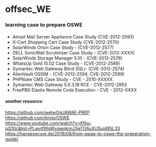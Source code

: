 # offsec_WE
### learning case to prepare OSWE


####
* Atmail Mail Server Appliance Case Study (CVE-2012-2593) <br>
* X-Cart Shopping Cart Case Study  (CVE-2012-2570)  <br>
* SolarWinds Orion Case Study - (CVE-2012-2577) <br>
* DELL SonicWall Scrutinizer Case Study - (CVE-2012-XXXX) <br>
* SolarWinds Storage Manager 5.10 - (CVE-2012-2576) <br>
* WhatsUp Gold 15.02 Case Study - (CVE-2012-2589) <br>
* Symantec Web Gateway Blind SQLi- (CVE-2012-2574) <br>
* AlienVault OSSIM - (CVE-2012-2594, CVE-2012-2599) <br>
* PHPNuke CMS Case Study - CVE - 2010-XXXXX <br>
* Symantec Web Gateway 5.0.3.18 RCE - CVE-2012-2953 <br>
* FreePBX Elastix Remote Code Execution - CVE - 2012-XXXX <br>

#### another resource:  <br>
https://github.com/wetw0rk/AWAE-PREP <br>
https://github.com/timip/OSWE <br>
https://www.youtube.com/watch?v=Xfbu-pQ1tIc&list=PLwvifWoWyqwqkmJ3ieTG6uXUSuid95L33 <br>
https://hansesecure.de/2019/08/from-awae-to-oswe-the-preperation-guide/
